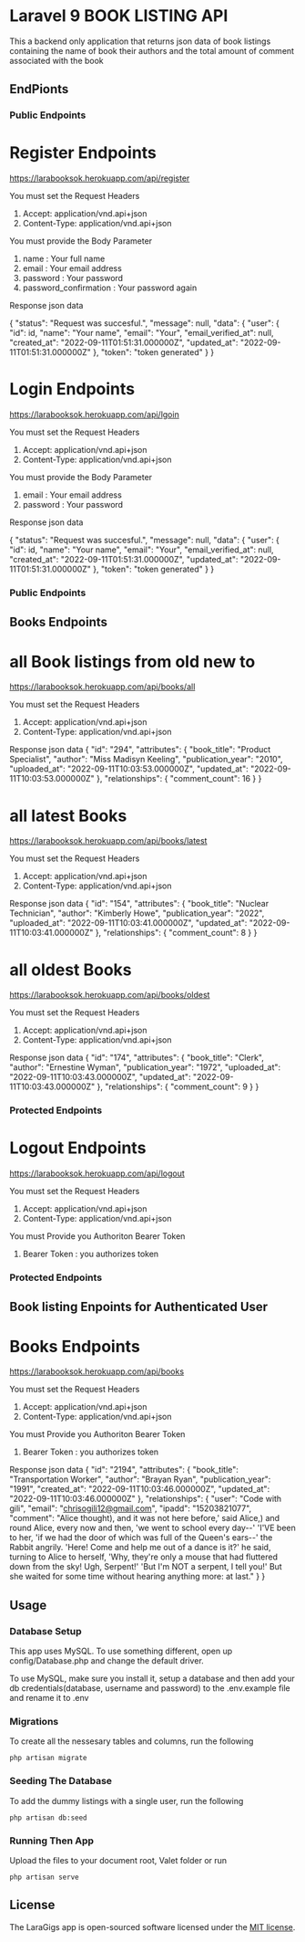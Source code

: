 # Laravel 9 BOOK LISTING API

This a backend only application that returns json data of book listings
containing the name of book their authors and the total amount of comment
associated with the book

## EndPionts 

### Public Endpoints

# Register Endpoints

https://larabooksok.herokuapp.com/api/register

You must set the Request Headers
<ol>
    <li>
        Accept: application/vnd.api+json
    </li>
    <li>
        Content-Type: application/vnd.api+json
    </li>
</ol>


You must provide the Body Parameter
<ol>
    <li>
        name : Your full name
    </li>
    <li>
        email : Your email address
    </li>
    <li>
        password : Your password
    </li>
    <li>
        password_confirmation : Your password again
    </li>
</ol>


Response json data

{
    "status": "Request was succesful.",
    "message": null,
    "data": {
        "user": {
            "id": id,
            "name": "Your name",
            "email": "Your",
            "email_verified_at": null,
            "created_at": "2022-09-11T01:51:31.000000Z",
            "updated_at": "2022-09-11T01:51:31.000000Z"
        },
        "token": "token generated"
    }
}


# Login Endpoints

https://larabooksok.herokuapp.com/api/lgoin

You must set the Request Headers
<ol>
    <li>
        Accept: application/vnd.api+json
    </li>
    <li>
        Content-Type: application/vnd.api+json
    </li>
</ol>


You must provide the Body Parameter
<ol>
    <li>
        email : Your email address
    </li>
    <li>
        password : Your password
    </li>
</ol>

Response json data
 
{
    "status": "Request was succesful.",
    "message": null,
    "data": {
        "user": {
            "id": id,
            "name": "Your name",
            "email": "Your",
            "email_verified_at": null,
            "created_at": "2022-09-11T01:51:31.000000Z",
            "updated_at": "2022-09-11T01:51:31.000000Z"
        },
        "token": "token generated"
    }
}

### Public Endpoints
##  Books Endpoints 
#  all Book listings from old new to

https://larabooksok.herokuapp.com/api/books/all

You must set the Request Headers
<ol>
    <li>
        Accept: application/vnd.api+json
    </li>
    <li>
        Content-Type: application/vnd.api+json
    </li>
</ol>

Response json data
{
    "id": "294",
    "attributes": {
        "book_title": "Product Specialist",
        "author": "Miss Madisyn Keeling",
        "publication_year": "2010",
        "uploaded_at": "2022-09-11T10:03:53.000000Z",
        "updated_at": "2022-09-11T10:03:53.000000Z"
    },
    "relationships": {
        "comment_count": 16
    }
}

#  all latest Books

https://larabooksok.herokuapp.com/api/books/latest

You must set the Request Headers
<ol>
    <li>
        Accept: application/vnd.api+json
    </li>
    <li>
        Content-Type: application/vnd.api+json
    </li>
</ol>


Response json data
{
    "id": "154",
    "attributes": {
        "book_title": "Nuclear Technician",
        "author": "Kimberly Howe",
        "publication_year": "2022",
        "uploaded_at": "2022-09-11T10:03:41.000000Z",
        "updated_at": "2022-09-11T10:03:41.000000Z"
    },
    "relationships": {
        "comment_count": 8
    }
}


#  all oldest Books

https://larabooksok.herokuapp.com/api/books/oldest

You must set the Request Headers
<ol>
    <li>
        Accept: application/vnd.api+json
    </li>
    <li>
        Content-Type: application/vnd.api+json
    </li>
</ol>

Response json data
{
    "id": "174",
    "attributes": {
        "book_title": "Clerk",
        "author": "Ernestine Wyman",
        "publication_year": "1972",
        "uploaded_at": "2022-09-11T10:03:43.000000Z",
        "updated_at": "2022-09-11T10:03:43.000000Z"
    },
    "relationships": {
        "comment_count": 9
    }
}



### Protected Endpoints
# Logout Endpoints

https://larabooksok.herokuapp.com/api/logout

You must set the Request Headers
<ol>
    <li>
        Accept: application/vnd.api+json
    </li>
    <li>
        Content-Type: application/vnd.api+json
    </li>
</ol>

You must Provide you Authoriton Bearer Token
<ol>
    <li>
        Bearer Token : you authorizes token
    </li>
</ol>


### Protected Endpoints
## Book listing Enpoints for Authenticated User
#  Books Endpoints

https://larabooksok.herokuapp.com/api/books

You must set the Request Headers
<ol>
    <li>
        Accept: application/vnd.api+json
    </li>
    <li>
        Content-Type: application/vnd.api+json
    </li>
</ol>

You must Provide you Authoriton Bearer Token
<ol>
    <li>
        Bearer Token : you authorizes token
    </li>
</ol>

Response json data
{
    "id": "2194",
    "attributes": {
        "book_title": "Transportation Worker",
        "author": "Brayan Ryan",
        "publication_year": "1991",
        "created_at": "2022-09-11T10:03:46.000000Z",
        "updated_at": "2022-09-11T10:03:46.000000Z"
    },
    "relationships": {
        "user": "Code with gili",
        "email": "chrisogili12@gmail.com",
        "ipadd": "15203821077",
        "comment": "Alice thought), and it was not here before,' said Alice,) and round Alice, every now and then, 'we went to school every day--' 'I'VE been to her, 'if we had the door of which was full of the Queen's ears--' the Rabbit angrily. 'Here! Come and help me out of a dance is it?' he said, turning to Alice to herself, 'Why, they're only a mouse that had fluttered down from the sky! Ugh, Serpent!' 'But I'm NOT a serpent, I tell you!' But she waited for some time without hearing anything more: at last."
    }
}




## Usage

### Database Setup
This app uses MySQL. To use something different, open up config/Database.php and change the default driver.

To use MySQL, make sure you install it, setup a database and then add your db credentials(database, username and password) to the .env.example file and rename it to .env

### Migrations
To create all the nessesary tables and columns, run the following
```
php artisan migrate
```

### Seeding The Database
To add the dummy listings with a single user, run the following
```
php artisan db:seed
```

### Running Then App
Upload the files to your document root, Valet folder or run 
```
php artisan serve
```

## License

The LaraGigs app is open-sourced software licensed under the [MIT license](https://opensource.org/licenses/MIT).